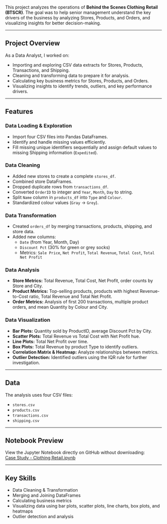
This project analyzes the operations of **Behind the Scenes Clothing Retail (BTSCR)**. The goal was to help senior management understand the key drivers of the business by analyzing Stores, Products, and Orders, and visualizing insights for better decision-making.

---

## Project Overview
As a Data Analyst, I worked on:

- Importing and exploring CSV data extracts for Stores, Products, Transactions, and Shipping.
- Cleaning and transforming data to prepare it for analysis.
- Calculating key business metrics for Stores, Products, and Orders.
- Visualizing insights to identify trends, outliers, and key performance drivers.

---

## Features

### Data Loading & Exploration
- Import four CSV files into Pandas DataFrames.
- Identify and handle missing values efficiently.
- Fill missing unique identifiers sequentially and assign default values to missing Shipping information (`Expedited`).

### Data Cleaning
- Added new stores to create a complete `stores_df`.
- Combined store DataFrames.
- Dropped duplicate rows from `transactions_df`.
- Converted `OrderID` to integer and `Year`, `Month`, `Day` to string.
- Split `Name` column in `products_df` into `Type` and `Colour`.
- Standardized colour values (`Gray` → `Grey`).

### Data Transformation
- Created `orders_df` by merging transactions, products, shipping, and store data.
- Added new columns:
  - `Date` (from Year, Month, Day)
  - `Discount Pct` (30% for green or grey socks)
  - Metrics: `Sale Price`, `Net Profit`, `Total Revenue`, `Total Cost`, `Total Net Profit`

### Data Analysis
- **Store Metrics:** Total Revenue, Total Cost, Net Profit, order counts by Store and City.
- **Product Metrics:** Top-selling products, products with highest Revenue-to-Cost ratio, Total Revenue and Total Net Profit.
- **Order Metrics:** Analysis of first 200 transactions, multiple product orders, and mean Quantity by Colour and City.

### Data Visualization
- **Bar Plots:** Quantity sold by ProductID, average Discount Pct by City.
- **Scatter Plots:** Total Revenue vs Total Cost with Net Profit hue.
- **Line Plots:** Total Net Profit over time.
- **Box Plots:** Total Revenue by product Type to identify outliers.
- **Correlation Matrix & Heatmap:** Analyze relationships between metrics.
- **Outlier Detection:** Identified outliers using the IQR rule for further investigation.

---

## Data
The analysis uses four CSV files:

- `stores.csv`
- `products.csv`
- `transactions.csv`
- `shipping.csv`

---

## Notebook Preview
View the Jupyter Notebook directly on GitHub without downloading:  
[Case Study - Clothing Retail.ipynb](./Case%20Study%20-%20Clothing%20Retail.ipynb)


---


## Key Skills
- Data Cleaning & Transformation
- Merging and Joining DataFrames
- Calculating business metrics
- Visualizing data using bar plots, scatter plots, line charts, box plots, and heatmaps
- Outlier detection and analysis



